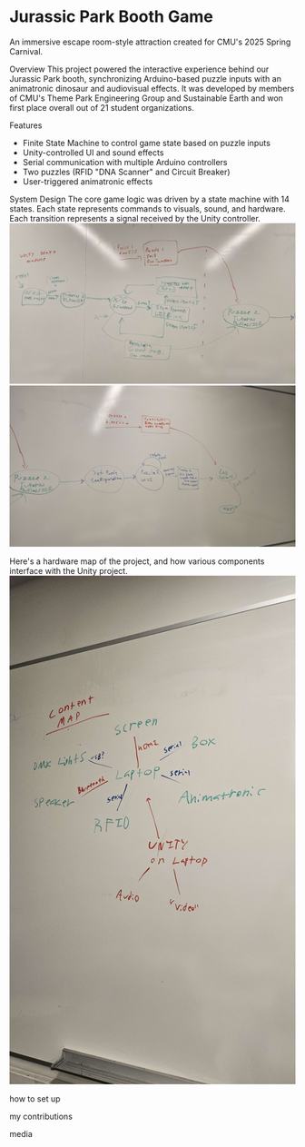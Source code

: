 
# Jurassic Park Booth Game
An immersive escape room-style attraction created for CMU's 2025 Spring Carnival.

Overview
This project powered the interactive experience behind our Jurassic Park booth, synchronizing Arduino-based puzzle inputs with an animatronic dinosaur and audiovisual effects. It was developed by members of CMU's Theme Park Engineering Group and Sustainable Earth and won first place overall out of 21 student organizations.

Features
- Finite State Machine to control game state based on puzzle inputs
- Unity-controlled UI and sound effects
- Serial communication with multiple Arduino controllers
- Two puzzles (RFID "DNA Scanner" and Circuit Breaker)
- User-triggered animatronic effects

System Design
The core game logic was driven by a state machine with 14 states. Each state represents commands to visuals, sound, and hardware. Each transition represents a signal received by the Unity controller.
![FSM diagram 1](Images/FSM1.jpg)
![FSM diagram 2](Images/FSM2.jpg)

Here's a hardware map of the project, and how various components interface with the Unity project.
![Hardware Map](Images/Map.jpg)

how to set up

my contributions

media
